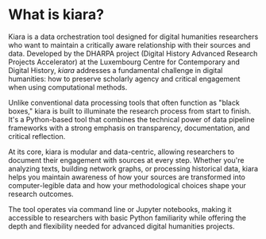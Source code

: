 # What is kiara?

Kiara is a data orchestration tool designed for digital humanities researchers who want to maintain a critically aware relationship with their sources and data. Developed by the DHARPA project (Digital History Advanced Research Projects Accelerator) at the Luxembourg Centre for Contemporary and Digital History, _kiara_ addresses a fundamental challenge in digital humanities: how to preserve scholarly agency and critical engagement when using computational methods.

Unlike conventional data processing tools that often function as "black boxes," kiara is built to illuminate the research process from start to finish. It's a Python-based tool that combines the technical power of data pipeline frameworks with a strong emphasis on transparency, documentation, and critical reflection.

At its core, kiara is modular and data-centric, allowing researchers to document their engagement with sources at every step. Whether you're analyzing texts, building network graphs, or processing historical data, kiara helps you maintain awareness of how your sources are transformed into computer-legible data and how your methodological choices shape your research outcomes.

The tool operates via command line or Jupyter notebooks, making it accessible to researchers with basic Python familiarity while offering the depth and flexibility needed for advanced digital humanities projects.
